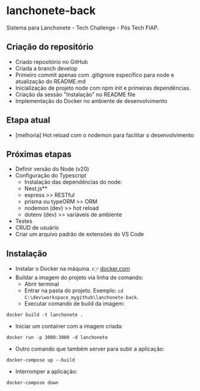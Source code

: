 # lanchonete-back

Sistema para Lanchonete - Tech Challenge - Pós Tech FIAP.

## Criação do repositório

- Criado repositório no GitHub
- Criada a branch develop
- Primeiro commit apenas com .gitignore específico para node e atualização do README.md
- Inicialização de projeto node com npm init e primeiras dependências.
- Criação da sessão "Instalação" no README file
- Implementação do Docker no ambiente de desenvolvimento

## Etapa atual

- [melhoria] Hot reload com o nodemon para facilitar o desenvolvimento

## Próximas etapas

- Definir versão do Node (v20)
- Configuração do Typescript
  - Instalação das dependências do node:
  - Nest.js**
  - express >> RESTful
  - prisma ou typeORM >> ORM
  - nodemon (dev) >> hot reload
  - dotenv (dev) >> variáveis de ambiente
- Testes
- CRUD de usuário
- Criar um arquivo padrão de extensões do VS Code

## Instalação

- Instalar o Docker na máquina. 👉 [docker.com](https://www.docker.com/products/docker-desktop/)
- Buildar a imagem do projeto via linha de comando:
  - Abrir terminal
  - Entrar na pasta do projeto. Exemplo: `cd C:\dev\workspace_mygithub\lanchonete-back`.
  - Executar comando de build da imagem:
  
```
docker build -t lanchonete .
```

- Iniciar um container com a imagem criada:

```
docker run -p 3000:3000 -d lanchonete
```

- Outro comando que também server para subir a aplicação:

```
docker-compose up --build
```

- Interromper a aplicação:

```
docker-compose down
```

